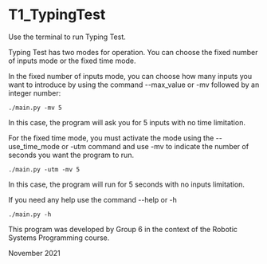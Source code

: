 # T1_TypingTest

Use the terminal to run Typing Test.

Typing Test has two modes for operation. You can choose the fixed number of inputs mode or the fixed time mode.

In the fixed number of inputs mode, you can choose how many inputs you want to introduce by using the command --max_value or -mv followed by an integer number:

    ./main.py -mv 5
            
In this case, the program will ask you for 5 inputs with no time limitation.

For the fixed time mode, you must activate the mode using the --use_time_mode or -utm command and use -mv to indicate the number of seconds you want the program to run.

    ./main.py -utm -mv 5

In this case, the program will run for 5 seconds with no inputs limitation.

If you need any help use the command --help or -h

    ./main.py -h

This program was developed by Group 6 in the context of the Robotic Systems Programming course.

November 2021